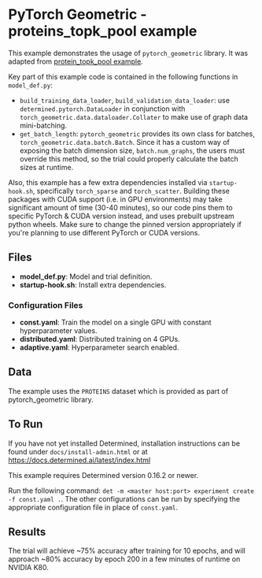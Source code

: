# PyTorch Geometric - proteins_topk_pool example

This example demonstrates the usage of `pytorch_geometric` library. It was adapted from
[protein_topk_pool example](https://github.com/rusty1s/pytorch_geometric/blob/master/examples/proteins_topk_pool.py).

Key part of this example code is contained in the following functions in `model_def.py`:
- `build_training_data_loader`, `build_validation_data_loader`:
  use `determined.pytorch.DataLoader` in conjunction with `torch_geometric.data.dataloader.Collater`
  to make use of graph data mini-batching.
- `get_batch_length`: `pytorch_geometric` provides its own class for batches,
  `torch_geometric.data.batch.Batch`. Since it has a custom way of exposing the batch dimension size,
  `batch.num_graphs`, the users must override this method, so the trial could properly calculate
  the batch sizes at runtime.

Also, this example has a few extra dependencies installed via `startup-hook.sh`,
specifically `torch_sparse` and `torch_scatter`.
Building these packages with CUDA support (i.e. in GPU environments) may take
significant amount of time (30-40 minutes), so our code pins them to specific
PyTorch & CUDA version instead, and uses prebuilt upstream python wheels.
Make sure to change the pinned version appropriately if you're planning to use
different PyTorch or CUDA versions.

## Files
* **model_def.py**: Model and trial definition.
* **startup-hook.sh**: Install extra dependencies.

### Configuration Files
* **const.yaml**: Train the model on a single GPU with constant hyperparameter values.
* **distributed.yaml**: Distributed training on 4 GPUs.
* **adaptive.yaml**: Hyperparameter search enabled.

## Data
The example uses the `PROTEINS` dataset which is provided as part of pytorch_geometric library.

## To Run
If you have not yet installed Determined, installation instructions can be found
under `docs/install-admin.html` or at https://docs.determined.ai/latest/index.html

This example requires Determined version 0.16.2 or newer.

Run the following command: `det -m <master host:port> experiment create -f
const.yaml .`. The other configurations can be run by specifying the appropriate
configuration file in place of `const.yaml`.

## Results
The trial will achieve ~75% accuracy after training for 10 epochs, and will approach ~80% accuracy
by epoch 200 in a few minutes of runtime on NVIDIA K80.
